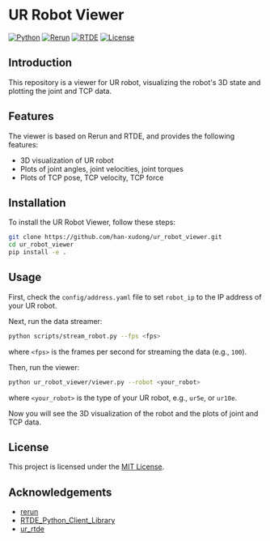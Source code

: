 # UR Robot Viewer

[![Python](https://img.shields.io/badge/python-≥3.10-3776AB?style=flat-square)](https://www.python.org) [![Rerun](https://img.shields.io/badge/rerun-0.22.1-black?style=flat-square)](https://rerun.io) [![RTDE](https://img.shields.io/badge/ur__rtde-1.6.0-56A0D3?style=flat-square)](https://gitlab.com/sdurobotics/ur_rtde) [![License](https://img.shields.io/badge/license-MIT-green?style=flat-square)](LICENSE)

## Introduction

This repository is a viewer for UR robot, visualizing the robot's 3D state and plotting the joint and TCP data.

## Features

The viewer is based on Rerun and RTDE, and provides the following features:

- 3D visualization of UR robot
- Plots of joint angles, joint velocities, joint torques
- Plots of TCP pose, TCP velocity, TCP force

## Installation

To install the UR Robot Viewer, follow these steps:

```bash
git clone https://github.com/han-xudong/ur_robot_viewer.git
cd ur_robot_viewer
pip install -e .
```

## Usage

First, check the `config/address.yaml` file to set `robot_ip` to the IP address of your UR robot.

Next, run the data streamer:

```bash
python scripts/stream_robot.py --fps <fps>
```

where `<fps>` is the frames per second for streaming the data (e.g., `100`).

Then, run the viewer:

```bash
python ur_robot_viewer/viewer.py --robot <your_robot>
```

where `<your_robot>` is the type of your UR robot, e.g., `ur5e`, or `ur10e`.

Now you will see the 3D visualization of the robot and the plots of joint and TCP data.

## License

This project is licensed under the [MIT License](LICENSE).

## Acknowledgements

- [rerun](https://rerun.io)
- [RTDE_Python_Client_Library](https://github.com/UniversalRobots/RTDE_Python_Client_Library)
- [ur_rtde](https://gitlab.com/sdurobotics/ur_rtde)
